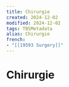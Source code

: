 ```yaml
---
title: Chirurgie
created: 2024-12-02
modified: 2024-12-02
tags: TBSMetadata
alias: Chirurgie
french:
- "[[19593 Surgery]]"
---
```

# Chirurgie
